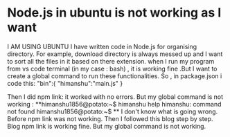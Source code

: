 
# Node.js in ubuntu is not working as I want

I AM USING UBUNTU
I have written code in Node.js for organising directory. For example, download directory is always messed up and I want to sort all the files in it based on there extension.
when I run my program from vs code terminal (in my case : bash) , it is working fine .But I want to create a global command to run these functionalities. So , in package.json i code this:
"bin":{
    "himanshu":"main.js"
  }

Then I did npm link: it worked with no errors.
But
my global command is not working :
**himanshu1856@potato:~$ himanshu help
himanshu: command not found
himanshu1856@potato:~$ **
I don't know what is going wrong.
Before npm link was not working.
Then I followed this blog step by step.
Blog
npm link is working fine. But my global command is not working.

        